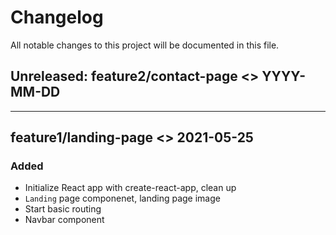 # Changelog

All notable changes to this project will be documented in this file.

## Unreleased: feature2/contact-page <> YYYY-MM-DD

---

## feature1/landing-page <> 2021-05-25

### Added

-   Initialize React app with create-react-app, clean up
-   `Landing` page componenet, landing page image
-   Start basic routing
-   Navbar component
